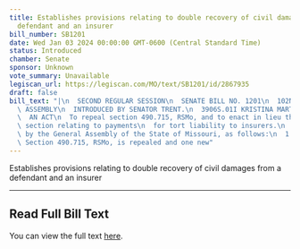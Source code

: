 ```yaml
---
title: Establishes provisions relating to double recovery of civil damages from a
  defendant and an insurer
bill_number: SB1201
date: Wed Jan 03 2024 00:00:00 GMT-0600 (Central Standard Time)
status: Introduced
chamber: Senate
sponsor: Unknown
vote_summary: Unavailable
legiscan_url: https://legiscan.com/MO/text/SB1201/id/2867935
draft: false
bill_text: "|\n  SECOND REGULAR SESSION\n  SENATE BILL NO. 1201\n  102ND GENERA L\
  \ ASSEMBLY\n  INTRODUCED BY SENATOR TRENT.\n  3906S.01I KRISTINA MARTIN, Secretary\n\
  \  AN ACT\n  To repeal section 490.715, RSMo, and to enact in lieu thereof one new\
  \ section relating to payments\n  for tort liability to insurers.\n  Be it enacted\
  \ by the General Assembly of the State of Missouri, as follows:\n  1 Section A.\
  \ Section 490.715, RSMo, is repealed and one new"
---
```

Establishes provisions relating to double recovery of civil damages from a defendant and an insurer

---

## Read Full Bill Text

You can view the full text [here](https://legiscan.com/MO/text/SB1201/id/2867935).
